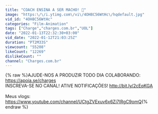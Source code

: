 ```yaml
---
title: "COACH ENSINA A SER MACHO! 💪"
image: "https:\/\/i.ytimg.com\/vi\/4OH8C56WtHc\/hqdefault.jpg"
vid_id: "4OH8C56WtHc"
categories: "Film-Animation"
tags: ["Charge","charges.com.br","UOL"]
date: "2022-01-13T22:32:30+03:00"
vid_date: "2022-01-12T21:03:25Z"
duration: "PT2M33S"
viewcount: "55208"
likeCount: "12269"
dislikeCount: ""
channel: "Charges.com.br"
---
```

{% raw %}AJUDE-NOS A PRODUZIR TODO DIA COLABORANDO: <a rel="nofollow" target="blank" href="https://apoia.se/charges">https://apoia.se/charges</a><br />INSCREVA-SE NO CANAL! ATIVE NOTIFICAÇÕES! <a rel="nofollow" target="blank" href="http://bit.ly/2cEqKGA">http://bit.ly/2cEqKGA</a><br /><br />Meus vlogs: <a rel="nofollow" target="blank" href="https://www.youtube.com/channel/UCtgZVExuv6x6Zi7IRgC9omQ">https://www.youtube.com/channel/UCtgZVExuv6x6Zi7IRgC9omQ</a>{% endraw %}
